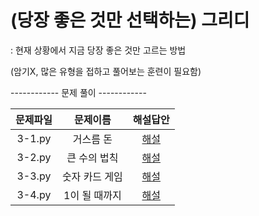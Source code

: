 # (당장 좋은 것만 선택하는) 그리디
: 현재 상황에서 지금 당장 좋은 것만 고르는 방법

(암기X, 많은 유형을 접하고 풀어보는 훈련이 필요함)

------------ 문제 풀이 ------------

|문제파일|문제이름|해설답안|
|:------:|:------:|:---:|
|3-1.py|거스름 돈|[해설](https://github.com/JONGSKY/python-algorithm/blob/main/Greedy-Algorithm/3-1.py)|
|3-2.py|큰 수의 법칙|[해설](https://github.com/JONGSKY/python-algorithm/blob/main/Greedy-Algorithm/3-2.py)|
|3-3.py|숫자 카드 게임|[해설](https://github.com/JONGSKY/python-algorithm/blob/main/Greedy-Algorithm/3-3.py)|
|3-4.py|1이 될 때까지|[해설](https://github.com/JONGSKY/python-algorithm/blob/main/Greedy-Algorithm/3-4.py)|
